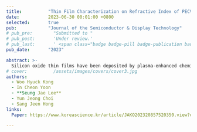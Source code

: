 ```yaml
---
title:          "Thin Film Characterization on Refractive Index of PECVD SiO2 Thin Films"
date:           2023-06-30 00:01:00 +0800
selected:       true
pub:            "Journal of the Semiconductor & Display Technology"
# pub_pre:        "Submitted to "
# pub_post:       'Under review.'
# pub_last:       ' <span class="badge badge-pill badge-publication badge-success">Spotlight</span>'
pub_date:       "2023"

abstract: >-
  Silicon oxide thin films have been deposited by plasma-enhanced chemical vapor deposition in SiH4 and N2O plasma along the variation of the gas flow ratio. Optical emission spectroscopy was employed to monitor the plasma and ellipsometry was employed to obtain refractive index of the deposited thin film. The atomic ratio of Si, O, and N in the film was obtained using XPS depth profiling. Fourier Transform Infrared Spectroscopy was used to analyze structures of the films. RI decreased with the increase in N2O/SiH4 gas flow ratio. We noticed the increase in the Si-O-Si bond angles as the N2O/SiH4 gas flow ratio increased, according to the analysis of the Si-O-Si stretching peak between 950 and 1,150 cm-1 in the wavenumber. We observed a correlation between the optical emission intensity ratio of (ISi+ISiH)/IO. The OES intensity ratio is also related with the measured refractive index and chemical composition ratio of the deposited thin film. Therefore, we report the added value of OES data analysis from the plasma related to the thin film characteristics in the PECVD process.
# cover:          /assets/images/covers/cover3.jpg
authors:
  - Woo Hyuck Kong
  - In Cheon Yoon
  - **Seung Jae Lee**
  - Yun Jeong Choi
  - Sang Jeen Hong
links:
  Paper: https://www.koreascience.kr/article/JAKO202320857520350.view?orgId=tkcs&lang=ko

---
```

